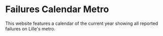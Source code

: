# Failures Calendar Metro

This website features a calendar of the current year showing all reported failures on Lille's metro.